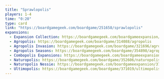 ```yaml
---
title: "Sprawlopolis"
players: 1-4
time: "0:20"
type: card
link: "https://boardgamegeek.com/boardgame/251658/sprawlopolis"
expansions:
  - Expansion Collection: https://boardgamegeek.com/boardgameexpansion/370188/sprawlopolis-expansion-collection
  - Agropolis: https://boardgamegeek.com/boardgame/314088/agropolis
  - Agropolis Invasion: https://boardgamegeek.com/boardgame/321696/agropolis-invasion
  - Agropolis Seasons: https://boardgamegeek.com/boardgame/354898/agropolis-seasons
  - Combopolis Expansions: https://boardgamegeek.com/boardgameexpansion/371025/combopolis-expansion-collection
  - Naturopolis: https://boardgamegeek.com/boardgame/352606/naturopolis
  - Naturopolis Nessie: https://boardgamegeek.com/boardgameexpansion/371357/naturopolis-nessie
  - Ultimopolis: https://boardgamegeek.com/boardgame/371019/ultimopolis
---
```


